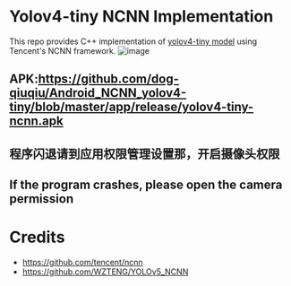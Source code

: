 # Yolov4-tiny NCNN Implementation

This repo provides C++ implementation of [yolov4-tiny model](https://github.com/AlexeyAB/darknet) using
Tencent's NCNN framework.
![image](https://github.com/dog-qiuqiu/Android_NCNN_yolov4-tiny/blob/master/1594354398593.gif)
## APK:https://github.com/dog-qiuqiu/Android_NCNN_yolov4-tiny/blob/master/app/release/yolov4-tiny-ncnn.apk

## 程序闪退请到应用权限管理设置那，开启摄像头权限
## If the program crashes, please open the camera permission

# Credits 
* https://github.com/tencent/ncnn
* https://github.com/WZTENG/YOLOv5_NCNN
